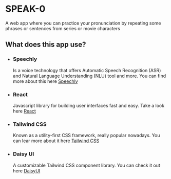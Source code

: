 # SPEAK-0

A web app where you can practice your pronunciation by repeating some phrases or sentences from series or movie characters

## What does this app use?

- ### Speechly

  Is a voice technology that offers Automatic Speech Recognition (ASR) and Natural Language Understanding (NLU) tool and more.
  You can find more about this here [Speechly](https://docs.speechly.com/basics/getting-started/)

- ### React

  Javascript library for building user interfaces fast and easy.
  Take a look here [React](https://reactjs.org/)

- ### Tailwind CSS

  Known as a utility-first CSS framework, really popular nowadays. You can lear more about it here [Tailwind CSS](https://tailwindcss.com/)

- ### Daisy UI

  A customizable Tailwind CSS component library. You can check it out here [DaisyUI](https://daisyui.com/)
